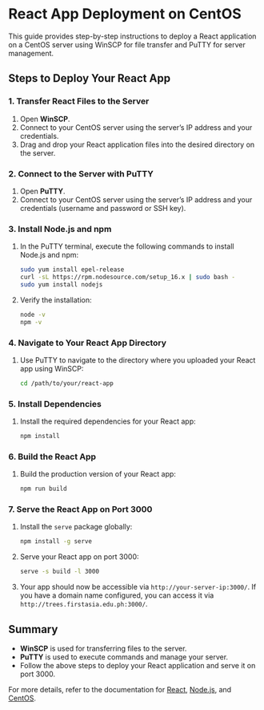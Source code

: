 # React App Deployment on CentOS

This guide provides step-by-step instructions to deploy a React application on a CentOS server using WinSCP for file transfer and PuTTY for server management.

## Steps to Deploy Your React App

### 1. Transfer React Files to the Server

1. Open **WinSCP**.
2. Connect to your CentOS server using the server’s IP address and your credentials.
3. Drag and drop your React application files into the desired directory on the server.

### 2. Connect to the Server with PuTTY

1. Open **PuTTY**.
2. Connect to your CentOS server using the server’s IP address and your credentials (username and password or SSH key).

### 3. Install Node.js and npm

1. In the PuTTY terminal, execute the following commands to install Node.js and npm:

    ```bash
    sudo yum install epel-release
    curl -sL https://rpm.nodesource.com/setup_16.x | sudo bash -
    sudo yum install nodejs
    ```

2. Verify the installation:

    ```bash
    node -v
    npm -v
    ```

### 4. Navigate to Your React App Directory

1. Use PuTTY to navigate to the directory where you uploaded your React app using WinSCP:

    ```bash
    cd /path/to/your/react-app
    ```

### 5. Install Dependencies

1. Install the required dependencies for your React app:

    ```bash
    npm install
    ```

### 6. Build the React App

1. Build the production version of your React app:

    ```bash
    npm run build
    ```

### 7. Serve the React App on Port 3000

1. Install the `serve` package globally:

    ```bash
    npm install -g serve
    ```

2. Serve your React app on port 3000:

    ```bash
    serve -s build -l 3000
    ```

3. Your app should now be accessible via `http://your-server-ip:3000/`. If you have a domain name configured, you can access it via `http://trees.firstasia.edu.ph:3000/`.

## Summary

- **WinSCP** is used for transferring files to the server.
- **PuTTY** is used to execute commands and manage your server.
- Follow the above steps to deploy your React application and serve it on port 3000.

For more details, refer to the documentation for [React](https://reactjs.org/docs/getting-started.html), [Node.js](https://nodejs.org/en/docs/), and [CentOS](https://www.centos.org/docs/).


